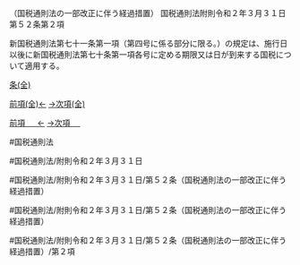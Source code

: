 （国税通則法の一部改正に伴う経過措置）
国税通則法附則令和２年３月３１日第５２条第２項

新国税通則法第七十一条第一項（第四号に係る部分に限る。）の規定は、施行日以後に新国税通則法第七十条第一項各号に定める期限又は日が到来する国税について適用する。

[条(全)](国税通則法＿＿＿＿附則令和２年３月３１日第５２条_.md)

[前項(全)←](国税通則法＿＿＿＿附則令和２年３月３１日第５２条第１項_.md)    [→次項(全)](国税通則法＿＿＿＿附則令和２年３月３１日第５２条第３項_.md)

[前項 　 ←](国税通則法＿＿＿＿附則令和２年３月３１日第５２条第１項.md)    [→次項 　 ](国税通則法＿＿＿＿附則令和２年３月３１日第５２条第３項.md)



#国税通則法

#国税通則法/附則令和２年３月３１日

#国税通則法/附則令和２年３月３１日/第５２条（国税通則法の一部改正に伴う経過措置）

#国税通則法/附則令和２年３月３１日/第５２条（国税通則法の一部改正に伴う経過措置）

#国税通則法/附則令和２年３月３１日/第５２条（国税通則法の一部改正に伴う経過措置）/第２項


